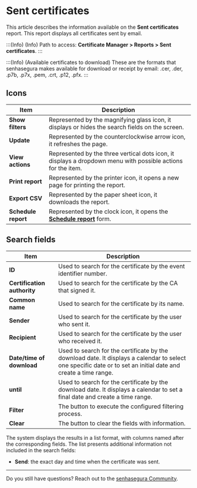 # Sent certificates

This article describes the information available on the **Sent certificates** report. This report displays all certificates sent by email.

<!-- Fix callout -->
:::(Info) (Info)
Path to access: **Certificate Manager > Reports > Sent certificates**.
:::

<!-- Fix callout -->
:::(Info) (Available certificates to download)
These are the formats that senhasegura makes available for download or receipt by email: .cer, .der, .p7b, .p7x, .pem, .crt, .p12, .pfx.
:::

## Icons

<!-- Fix link -->
| Item | Description |
| --- | --- |
|**Show filters**|Represented by the magnifying glass icon, it displays or hides the search fields on the screen.|
|**Update**|Represented by the counterclockwise arrow icon, it refreshes the page.|
|**View actions**|Represented by the three vertical dots icon, it displays a dropdown menu with possible actions for the item.|
|**Print report**|Represented by the printer icon, it opens a new page for printing the report.|
|**Export CSV**|Represented by the paper sheet icon, it downloads the report.|
|**Schedule report**|Represented by the clock icon, it opens the [**Schedule report**](/v3-33/docs/general-information-how-to-issue-download-and-schedule-device-reports) form.|

## Search fields

| Item | Description |
| --- | --- |
| **ID** |Used to search for the certificate by the event identifier number.|
| **Certification authority** |Used to search for the certificate by the CA that signed it.|
| **Common name** |Used to search for the certificate by its name.|
|**Sender**|Used to search for the certificate by the user who sent it.|
|**Recipient**|Used to search for the certificate by the user who received it.|
|**Date/time of download**|Used to search for the certificate by the download date. It displays a calendar to select one specific date or to set an initial date and create a time range.|
|**until**|Used to search for the certificate by the download date. It displays a calendar to set a final date and create a time range.|
|**Filter**|The button to execute the configured filtering process.|
|**Clear**|The button to clear the fields with information.|

The system displays the results in a list format, with columns named after the corresponding fields. The list presents additional information not included in the search fields:

- **Send**: the exact day and time when the certificate was sent.

---

Do you still have questions? Reach out to the [senhasegura Community](https://community.senhasegura.io/).
